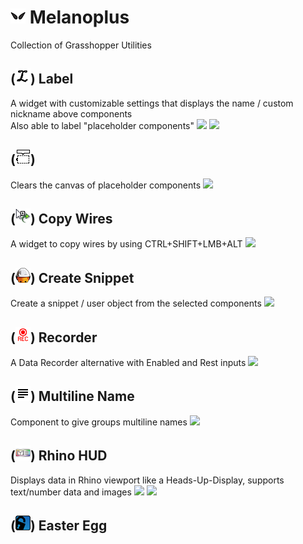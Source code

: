 # ![](./Resources/MelanoplusSimple.png) Melanoplus
Collection of Grasshopper Utilities

## (![](./Resources/Label.png)) Label
A widget with customizable settings that displays the name / custom nickname above components<br>
Also able to label "placeholder components"
![](https://raw.githubusercontent.com/lin-ycv/Melanoplus/Docs/Widget_Label.gif)
![](https://github.com/lin-ycv/Melanoplus/blob/Docs/Widget_Label2.jpg)

## (![](./Resources/CleanCanvas.png)) 
Clears the canvas of placeholder components
![](https://raw.githubusercontent.com/lin-ycv/Melanoplus/Docs/Function_Clean.webp)

## (![](./Resources/Copy_Wire.png)) Copy Wires
A widget to copy wires by using CTRL+SHIFT+LMB+ALT
![](https://raw.githubusercontent.com/lin-ycv/Melanoplus/Docs/Widget_copy.webp)

## (![](./Resources/SnippetBuilder.png)) Create Snippet
Create a snippet / user object from the selected components
![](https://raw.githubusercontent.com/lin-ycv/Melanoplus/Docs/Toolbar_Snippet.webp)

## (![](./Resources/recordON.png)) Recorder
A Data Recorder alternative with Enabled and Rest inputs
![](https://raw.githubusercontent.com/lin-ycv/Melanoplus/Docs/Component_Recorder.webp)

## (![](./Resources/multiline.png)) Multiline Name
Component to give groups multiline names
![](https://raw.githubusercontent.com/lin-ycv/Melanoplus/Docs/Component_Multiline.webp)

## (![](./Resources/DataHUD.png)) Rhino HUD
Displays data in Rhino viewport like a Heads-Up-Display, supports text/number data and images
![](https://raw.githubusercontent.com/lin-ycv/Melanoplus/Docs/Component_HUD1.webp)
![](https://raw.githubusercontent.com/lin-ycv/Melanoplus/Docs/Component_HUD2.webp)

## (![](./Resources/unlock.png)) Easter Egg
